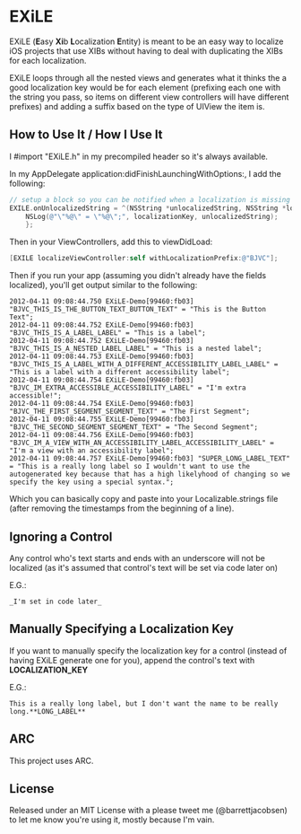 EXiLE
=============
EXiLE (**E**asy **Xi**b **L**ocalization **E**ntity) is meant to be an easy way to localize iOS projects that use XIBs without having to deal with duplicating the XIBs for each localization.

EXiLE loops through all the nested views and generates what it thinks the a good localization key would be for each element (prefixing each one with the string you pass, so items on different view controllers will have different prefixes) and adding a suffix based on the type of UIView the item is.


How to Use It / How I Use It
-------------
I #import "EXiLE.h" in my precompiled header so it's always available.

In my AppDelegate application:didFinishLaunchingWithOptions:, I add the following:

````objective-c
// setup a block so you can be notified when a localization is missing
EXILE.onUnlocalizedString = ^(NSString *unlocalizedString, NSString *localizationKey) {
    NSLog(@"\"%@\" = \"%@\";", localizationKey, unlocalizedString);
    };
````

Then in your ViewControllers, add this to viewDidLoad:

````objective-c
[EXILE localizeViewController:self withLocalizationPrefix:@"BJVC"];
````

Then if you run your app (assuming you didn't already have the fields localized), you'll get output similar to the following:

```
2012-04-11 09:08:44.750 EXiLE-Demo[99460:fb03] "BJVC_THIS_IS_THE_BUTTON_TEXT_BUTTON_TEXT" = "This is the Button Text";
2012-04-11 09:08:44.752 EXiLE-Demo[99460:fb03] "BJVC_THIS_IS_A_LABEL_LABEL" = "This is a label";
2012-04-11 09:08:44.752 EXiLE-Demo[99460:fb03] "BJVC_THIS_IS_A_NESTED_LABEL_LABEL" = "This is a nested label";
2012-04-11 09:08:44.753 EXiLE-Demo[99460:fb03] "BJVC_THIS_IS_A_LABEL_WITH_A_DIFFERENT_ACCESSIBILITY_LABEL_LABEL" = "This is a label with a different accessibility label";
2012-04-11 09:08:44.754 EXiLE-Demo[99460:fb03] "BJVC_IM_EXTRA_ACCESSIBLE_ACCESSIBILITY_LABEL" = "I'm extra accessible!";
2012-04-11 09:08:44.754 EXiLE-Demo[99460:fb03] "BJVC_THE_FIRST_SEGMENT_SEGMENT_TEXT" = "The First Segment";
2012-04-11 09:08:44.755 EXiLE-Demo[99460:fb03] "BJVC_THE_SECOND_SEGMENT_SEGMENT_TEXT" = "The Second Segment";
2012-04-11 09:08:44.756 EXiLE-Demo[99460:fb03] "BJVC_IM_A_VIEW_WITH_AN_ACCESSIBILITY_LABEL_ACCESSIBILITY_LABEL" = "I'm a view with an accessibility label";
2012-04-11 09:08:44.757 EXiLE-Demo[99460:fb03] "SUPER_LONG_LABEL_TEXT" = "This is a really long label so I wouldn't want to use the autogenerated key because that has a high likelyhood of changing so we specify the key using a special syntax.";
```
Which you can basically copy and paste into your Localizable.strings file (after removing the timestamps from the beginning of a line).

Ignoring a Control
-------------
Any control who's text starts and ends with an underscore will not be localized (as it's assumed that control's text will be set via code later on)

E.G.:
```
_I'm set in code later_
```

Manually Specifying a Localization Key
-------------
If you want to manually specify the localization key for a control (instead of having EXiLE generate one for you), append the control's text with **LOCALIZATION_KEY**

E.G.:
```
This is a really long label, but I don't want the name to be really long.**LONG_LABEL**
```


ARC
-------------
This project uses ARC.

License
-------------
Released under an MIT License with a please tweet me (@barrettjacobsen) to let me know you're using it, mostly because I'm vain.